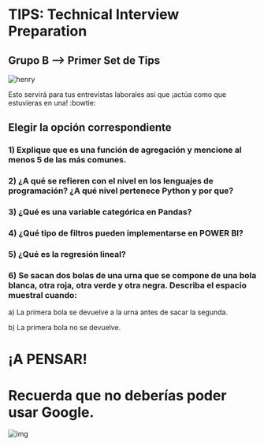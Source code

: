 <h1>TIPS: Technical Interview Preparation</h1>
<h2>Grupo B --&gt; Primer Set de Tips</h2>
<p><img alt="henry" src="https://blog.soyhenry.com/content/images/2021/02/HEADER-BLOG-NEGRO-01.jpg" /> </p>
<p>Esto servirá para tus entrevistas laborales asi que ¡actúa como que estuvieras en una! :bowtie: </p>
<h2>Elegir la opción correspondiente</h2>
<h3>1)  Explique que es una función de agregación y mencione al menos 5 de las más comunes.</h3>
<h3>2)  ¿A qué se refieren con el nivel en los lenguajes de programación? ¿A qué nivel pertenece Python y por que?</h3>
<h3>3)  ¿Qué es una variable categórica en Pandas?</h3>
<h3>4)  ¿Qué tipo de filtros pueden implementarse en POWER BI?</h3>
<h3>5)  ¿Qué es la regresión lineal?</h3>
<h3>6)  Se sacan dos bolas de una urna que se compone de una bola blanca, otra roja, otra verde y otra negra. Describa el espacio muestral cuando:</h3>
<p>a) La primera bola se devuelve a la urna antes de sacar la segunda.</p>
<p>b) La primera bola no se devuelve.</p>
<h1>¡A PENSAR!</h1>
<h1>Recuerda que no deberías poder usar Google.</h1>
<p><img alt="img" src="https://camo.githubusercontent.com/dbcddd7088648e4ffbd139c31d5f0fb1b1b677650e1ebbe22293d4fd2b44b774/68747470733a2f2f6d656469612e74656e6f722e636f6d2f646f49736f48343361324541414141432f7468696e6b2d656d6f6a692e676966" /></p>
